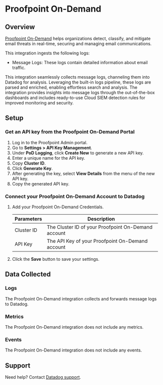 # Proofpoint On-Demand

## Overview

[Proofpoint On-Demand][1] helps organizations detect, classify, and mitigate email threats in real-time, securing and managing email communications.

This integration ingests the following logs:

- Message Logs: These logs contain detailed information about email traffic.

This integration seamlessly collects message logs, channeling them into Datadog for analysis. Leveraging the built-in logs pipeline, these logs are parsed and enriched, enabling effortless search and analysis. The integration provides insights into message logs through the out-of-the-box dashboards and includes ready-to-use Cloud SIEM detection rules for improved monitoring and security.

## Setup

### Get an API key from the Proofpoint On-Demand Portal

1. Log in to the Proofpoint Admin portal.
2. Go to **Settings > API Key Management**.
3. Under **PoD Logging**, click **Create New** to generate a new API key.
4. Enter a unique name for the API key.
5. Copy **Cluster ID**.
6. Click **Generate Key**.
7. After generating the key, select **View Details** from the menu of the new API key.
8. Copy the generated API key.


### Connect your Proofpoint On-Demand Account to Datadog

1. Add your Proofpoint On-Demand Credentials.

    | Parameters                            | Description                                                  |
    | ------------------------------------- | ------------------------------------------------------------ |
    | Cluster ID                            | The Cluster ID of your Proofpoint On-Demand account          |
    | API Key                             | The API Key of your Proofpoint On-Demand account           |

2. Click the **Save** button to save your settings.

## Data Collected

### Logs

The Proofpoint On-Demand integration collects and forwards message logs to Datadog.

### Metrics

The Proofpoint On-Demand integration does not include any metrics.

### Events

The Proofpoint On-Demand integration does not include any events.

## Support

Need help? Contact [Datadog support][2].

[1]: https://www.proofpoint.com/us/products/email-security-and-protection/email-protection
[2]: https://docs.datadoghq.com/help/
